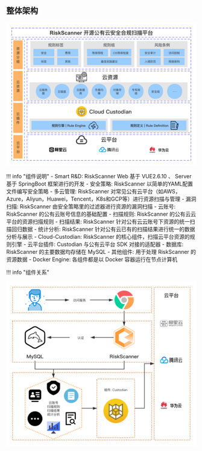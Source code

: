 ## 整体架构

![RiskScanner功能架构图](./img/intro/system.png)

!!! info "组件说明"
    - Smart R&D: RiskScanner Web 基于 VUE2.6.10 、 Server 基于 SpringBoot 框架进行的开发
    - 安全策略: RiskScanner 以简单的YAML配置文件编写安全策略
    - 多云管理: RiskScanner 对常见公有云平台（如AWS，Azure，Aliyun，Huawei，Tencent，K8s和GCP等）进行资源扫描与管理
    - 漏洞扫描: RiskScanner 由安全策略里的过滤器进行资源的漏洞扫描
    - 云账号: RiskScanner 的公有云账号信息的基础配置
    - 扫描规则: RiskScanner 的公有云云平台的资源扫描规则
    - 扫描结果: RiskScanner 针对公有云云账号下资源的统一扫描回归数据
    - 统计分析: RiskScanner 针对公有云已有的扫描结果进行统一的数据分析与展示
    - Cloud-Custodian: RiskScanner 的核心组件，扫描云平台资源的规则引擎
    - 云平台插件: Custodian 与公有云平台 SDK 对接的适配器
    - 数据库: RiskScanner 的主要数据均存储在 MySQL
    - 其他组件: 用于处理 RiskScanner 的资源数据
    - Docker Engine: 各组件都是以 Docker 容器运行在节点计算机
  
!!! info "组件关系"

![组件说明](./img/intro/process.png)